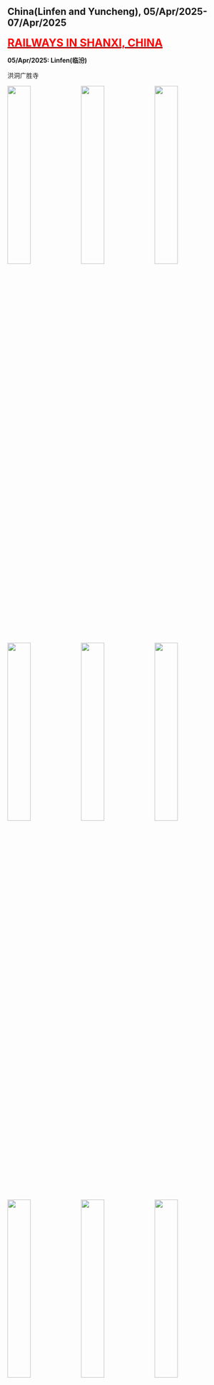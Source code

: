 ## China(Linfen and Yuncheng), 05/Apr/2025-07/Apr/2025

**[<font color=red size=5><u>RAILWAYS IN SHANXI, CHINA</u></font>](https://wqgcx.github.io/transport/20250405CN/CR/)**

**05/Apr/2025: Linfen(临汾)**

洪洞广胜寺

<img src="../20250405CN_photos/IMG_8187.jpeg" width="32%">
<img src="../20250405CN_photos/IMG_8188.jpeg" width="32%">
<img src="../20250405CN_photos/IMG_8189.jpeg" width="32%">
<img src="../20250405CN_photos/IMG_8192.jpeg" width="32%">
<img src="../20250405CN_photos/IMG_8195.jpeg" width="32%">
<img src="../20250405CN_photos/IMG_8203.jpeg" width="32%">
<img src="../20250405CN_photos/IMG_8204.jpeg" width="32%">
<img src="../20250405CN_photos/IMG_8205.jpeg" width="32%">
<img src="../20250405CN_photos/IMG_8210.jpeg" width="32%">
<img src="../20250405CN_photos/IMG_8215.jpeg" width="32%">
<img src="../20250405CN_photos/IMG_8217.jpeg" width="32%">
<img src="../20250405CN_photos/IMG_8218.jpeg" width="32%">
<img src="../20250405CN_photos/IMG_8219.jpeg" width="32%">
<img src="../20250405CN_photos/IMG_8223.jpeg" width="32%">
<img src="../20250405CN_photos/IMG_8226.jpeg" width="32%">

临汾大云寺(铁佛寺)

<img src="../20250405CN_photos/IMG_8236.jpeg" width="32%">
<img src="../20250405CN_photos/IMG_8237.jpeg" width="32%">
<img src="../20250405CN_photos/IMG_8238.jpeg" width="32%">
<img src="../20250405CN_photos/IMG_8240.jpeg" width="32%">
<img src="../20250405CN_photos/IMG_8245.jpeg" width="32%">

尧庙

<img src="../20250405CN_photos/IMG_8249.jpeg" width="32%">
<img src="../20250405CN_photos/IMG_8251.jpeg" width="32%">
<img src="../20250405CN_photos/IMG_8254.jpeg" width="32%">
<img src="../20250405CN_photos/IMG_8258.jpeg" width="32%">
<img src="../20250405CN_photos/IMG_8261.jpeg" width="32%">
<img src="../20250405CN_photos/IMG_8262.jpeg" width="32%">

华门

<img src="../20250405CN_photos/IMG_8264.jpeg" width="32%">
<img src="../20250405CN_photos/IMG_8265.jpeg" width="32%">

临汾鼓楼

<img src="../20250405CN_photos/IMG_8228.jpeg" width="32%">
<img src="../20250405CN_photos/IMG_8229.jpeg" width="32%">
<img src="../20250405CN_photos/IMG_8230.jpeg" width="32%">
<img src="../20250405CN_photos/IMG_8269.jpeg" width="32%">
<img src="../20250405CN_photos/IMG_8271.jpeg" width="32%">
<img src="../20250405CN_photos/IMG_8274.jpeg" width="32%">

牛肉丸子面

<img src="../20250405CN_photos/IMG_8268.jpeg" width="32%">

**06/Apr/2025: Linfen(临汾)**

壶口瀑布

<img src="../20250405CN_photos/IMG_8277.jpeg" width="32%">
<img src="../20250405CN_photos/IMG_8279.jpeg" width="32%">
<img src="../20250405CN_photos/IMG_8285.jpeg" width="32%">
<img src="../20250405CN_photos/IMG_8287.jpeg" width="32%">
<img src="../20250405CN_photos/IMG_8292.jpeg" width="32%">
<img src="../20250405CN_photos/IMG_8297.jpeg" width="32%">

隰县小西天

<img src="../20250405CN_photos/IMG_8301.jpeg" width="32%">
<img src="../20250405CN_photos/IMG_8302.jpeg" width="32%">
<img src="../20250405CN_photos/IMG_8303.jpeg" width="32%">
<img src="../20250405CN_photos/IMG_8304.jpeg" width="32%">
<img src="../20250405CN_photos/IMG_8305.jpeg" width="32%">
<img src="../20250405CN_photos/IMG_8306.jpeg" width="32%">
<img src="../20250405CN_photos/IMG_8307.jpeg" width="32%">
<img src="../20250405CN_photos/IMG_8309.jpeg" width="32%">
<img src="../20250405CN_photos/IMG_8311.jpeg" width="32%">
<img src="../20250405CN_photos/IMG_8316.jpeg" width="32%">
<img src="../20250405CN_photos/IMG_8317.jpeg" width="32%">
<img src="../20250405CN_photos/IMG_8318.jpeg" width="32%">

蒲县东岳庙

<img src="../20250405CN_photos/IMG_8339.jpeg" width="32%">
<img src="../20250405CN_photos/IMG_8323.jpeg" width="32%">
<img src="../20250405CN_photos/IMG_8324.jpeg" width="32%">
<img src="../20250405CN_photos/IMG_8326.jpeg" width="32%">
<img src="../20250405CN_photos/IMG_8328.jpeg" width="32%">
<img src="../20250405CN_photos/IMG_8332.jpeg" width="32%">
<img src="../20250405CN_photos/IMG_8333.jpeg" width="32%">
<img src="../20250405CN_photos/IMG_8335.jpeg" width="32%">
<img src="../20250405CN_photos/IMG_8336.jpeg" width="32%">

**07/Apr/2025: Linfen(临汾), Yuncheng(运城)**

灵光寺琉璃塔

<img src="../20250405CN_photos/IMG_8351.jpeg" width="32%">
<img src="../20250405CN_photos/IMG_8353.jpeg" width="32%">
<img src="../20250405CN_photos/IMG_8349.jpeg" width="32%">

汾城古建筑群(监察坊, 文庙, 城隍庙, 汾城鼓楼, 建国初期商业建筑)

<img src="../20250405CN_photos/IMG_8354.jpeg" width="32%">
<img src="../20250405CN_photos/IMG_8359.jpeg" width="32%">
<img src="../20250405CN_photos/IMG_8360.jpeg" width="32%">
<img src="../20250405CN_photos/IMG_8362.jpeg" width="32%">
<img src="../20250405CN_photos/IMG_8363.jpeg" width="32%">
<img src="../20250405CN_photos/IMG_8364.jpeg" width="32%">
<img src="../20250405CN_photos/IMG_8366.jpeg" width="32%">
<img src="../20250405CN_photos/IMG_8367.jpeg" width="32%">
<img src="../20250405CN_photos/IMG_8368.jpeg" width="32%">
<img src="../20250405CN_photos/IMG_8371.jpeg" width="32%">
<img src="../20250405CN_photos/IMG_8370.jpeg" width="32%">
<img src="../20250405CN_photos/IMG_8372.jpeg" width="32%">

新绛福胜寺

<img src="../20250405CN_photos/IMG_8374.jpeg" width="32%">
<img src="../20250405CN_photos/IMG_8388.jpeg" width="32%">
<img src="../20250405CN_photos/IMG_8377.jpeg" width="32%">
<img src="../20250405CN_photos/IMG_8381.jpeg" width="32%">
<img src="../20250405CN_photos/IMG_8383.jpeg" width="32%">
<img src="../20250405CN_photos/IMG_8386.jpeg" width="32%">

稷山稷王庙

<img src="../20250405CN_photos/IMG_8393.jpeg" width="32%">
<img src="../20250405CN_photos/IMG_8395.jpeg" width="32%">
<img src="../20250405CN_photos/IMG_8397.jpeg" width="32%">
<img src="../20250405CN_photos/IMG_8398.jpeg" width="32%">
<img src="../20250405CN_photos/IMG_8399.jpeg" width="32%">
<img src="../20250405CN_photos/IMG_8400.jpeg" width="32%">

马村砖雕墓

<img src="../20250405CN_photos/IMG_8409.jpeg" width="32%">
<img src="../20250405CN_photos/IMG_8417.jpeg" width="32%">
<img src="../20250405CN_photos/IMG_8418.jpeg" width="32%">
<img src="../20250405CN_photos/IMG_8423.jpeg" width="32%">
<img src="../20250405CN_photos/IMG_8424.jpeg" width="32%">
<img src="../20250405CN_photos/IMG_8425.jpeg" width="32%">

稷山青龙寺

<img src="../20250405CN_photos/IMG_8427.jpeg" width="32%">
<img src="../20250405CN_photos/IMG_8428.jpeg" width="32%">
<img src="../20250405CN_photos/IMG_8434.jpeg" width="32%">
<img src="../20250405CN_photos/IMG_8429.jpeg" width="32%">
<img src="../20250405CN_photos/IMG_8430.jpeg" width="32%">
<img src="../20250405CN_photos/IMG_8432.jpeg" width="32%">

万荣东岳庙

<img src="../20250405CN_photos/IMG_8438.jpeg" width="32%">
<img src="../20250405CN_photos/IMG_8439.jpeg" width="32%">
<img src="../20250405CN_photos/IMG_8452.jpeg" width="32%">
<img src="../20250405CN_photos/IMG_8443.jpeg" width="32%">
<img src="../20250405CN_photos/IMG_8445.jpeg" width="32%">
<img src="../20250405CN_photos/IMG_8447.jpeg" width="32%">
<img src="../20250405CN_photos/IMG_8449.jpeg" width="32%">
<img src="../20250405CN_photos/IMG_8450.jpeg" width="32%">

**Click [here](https://wqgcx.github.io/transport/) to go back.**
